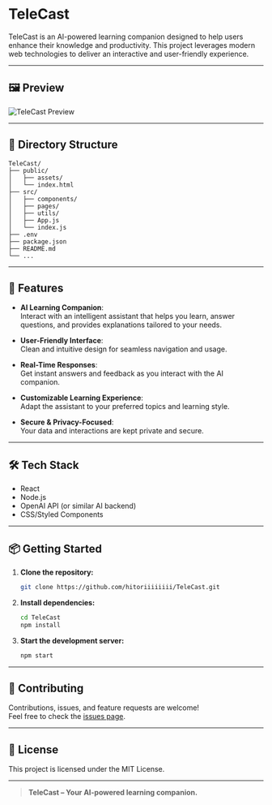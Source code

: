 # TeleCast

TeleCast is an AI-powered learning companion designed to help users enhance their knowledge and productivity. This project leverages modern web technologies to deliver an interactive and user-friendly experience.

---

## 🖼️ Preview

![TeleCast Preview](preview.png)

---

## 📁 Directory Structure

```
TeleCast/
├── public/
│   ├── assets/
│   └── index.html
├── src/
│   ├── components/
│   ├── pages/
│   ├── utils/
│   ├── App.js
│   └── index.js
├── .env
├── package.json
├── README.md
└── ...
```

---

## 🚀 Features

- **AI Learning Companion**:  
  Interact with an intelligent assistant that helps you learn, answer questions, and provides explanations tailored to your needs.

- **User-Friendly Interface**:  
  Clean and intuitive design for seamless navigation and usage.

- **Real-Time Responses**:  
  Get instant answers and feedback as you interact with the AI companion.

- **Customizable Learning Experience**:  
  Adapt the assistant to your preferred topics and learning style.

- **Secure & Privacy-Focused**:  
  Your data and interactions are kept private and secure.

---

## 🛠️ Tech Stack

- React
- Node.js
- OpenAI API (or similar AI backend)
- CSS/Styled Components

---

## 📦 Getting Started

1. **Clone the repository:**
   ```bash
   git clone https://github.com/hitoriiiiiiii/TeleCast.git
   ```

2. **Install dependencies:**
   ```bash
   cd TeleCast
   npm install
   ```

3. **Start the development server:**
   ```bash
   npm start
   ```

---

## 🤝 Contributing

Contributions, issues, and feature requests are welcome!  
Feel free to check the [issues page](https://github.com/hitoriiiiiiii/TeleCast/issues).

---

## 📄 License

This project is licensed under the MIT License.

---

> **TeleCast – Your AI-powered learning companion.**
